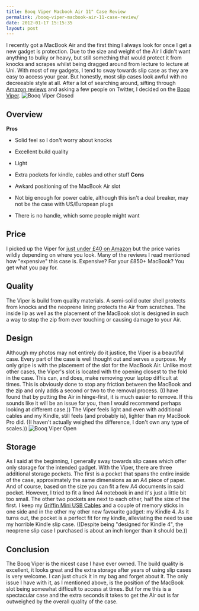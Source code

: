 ```yaml
---
title: Booq Viper Macbook Air 11" Case Review
permalink: /booq-viper-macbook-air-11-case-review/
date: 2012-01-17 15:15:35
layout: post
---
```


I recently got a MacBook Air and the first thing I always look for once I get a new gadget is protection. Due to the size and weight of the Air I didn't want anything to bulky or heavy, but still something that would protect it from knocks and scrapes whilst being dragged around from lecture to lecture at Uni. With most of my gadgets, I tend to sway towards slip case as they are easy to access your gear. But honestly, most slip cases look awful with no decreeable style at all. After a lot of searching around, sifting through [Amazon reviews](http://therobb.com/2011-11-great-product-reviews-comes-with-remote-control/) and asking a few people on Twitter, I decided on the [Booq Viper](http://www.booqbags.com/Viper-11-macbook-air-case).  ![Booq Viper Closed](http://therobb.com/wp-content/uploads/2012-01-booqviperclosed.jpg)

## Overview

**Pros**

  * Solid feel so I don't worry about knocks
  * Excellent build quality
  * Light
  * Extra pockets for kindle, cables and other stuff
**Cons**

  * Awkard positioning of the MacBook Air slot
  * Not big enough for power cable, although this isn't a deal breaker, may not be the case with US/European plugs
  * There is no handle, which some people might want

## Price

I picked up the Viper for [just under £40 on Amazon](http://www.amazon.co.uk/Booq-Viper-Hard-Case-MacBook/dp/B004C3480E/ref=sr_1_1?ie=UTF8&qid=1326806901&sr=8-1) but the price varies wildly depending on where you look. Many of the reviews I read mentioned how "expensive" this case is. Expensive? For your £850+ MacBook? You get what you pay for. 

## Quality

The Viper is build from quality materials. A semi-solid outer shell protects from knocks and the neoprene lining protects the Air from scratches. The inside lip as well as the placement of the MacBook slot is designed in such a way to stop the zip from ever touching or causing damage to your Air. 

## Design

Although my photos may not entirely do it justice, the Viper is a beautiful case. Every part of the case is well thought out and serves a purpose. My only gripe is with the placement of the slot for the MacBook Air. Unlike most other cases, the Viper's slot is located with the opening closest to the fold in the case. This can, and does, make removing your laptop difficult at times. This is obviously done to stop any friction between the MacBook and the zip and only adds a second or two to the removal process. ((I have found that by putting the Air in hinge-first, it is much easier to remove. If this sounds like it will be an issue for you, then I would recommend perhaps looking at different case.)) The Viper feels light and even with additional cables and my Kindle, still feels (and probably is), lighter than my MacBook Pro did. ((I haven't actually weighed the difference, I don't own any type of scales.)) ![Booq Viper Open](http://therobb.com/wp-content/uploads/2012-01-booqviperopen.jpg)

## Storage

As I said at the beginning, I generally sway towards slip cases which offer only storage for the intended gadget. With the Viper, there are three additional storage pockets. The first is a pocket that spans the entire inside of the case, approximately the same dimensions as an A4 piece of paper. And of course, based on the size you can fit a few A4 documents in said pocket. However, I tried to fit a lined A4 notebook in and it's just a little bit too small. The other two pockets are next to each other, half the size of the first. I keep my [Griffin Mini USB Cables](http://www.amazon.co.uk/Griffin-GC17097-Cable-Micro-Apple/dp/B003T5KXJQ/ref=sr_1_1?ie=UTF8&qid=1326808505&sr=8-1) and a couple of memory sticks in one side and in the other my other new favourite gadget: my Kindle 4. As it turns out, the pocket is a perfect fit for my kindle, alleviating the need to use my horrible Kindle slip case. ((Despite being "designed for Kindle 4", the neoprene slip case I purchased is about an inch longer than it should be.)) 

## Conclusion

The Booq Viper is the nicest case I have ever owned. The build quality is excellent, it looks great and the extra storage after years of using slip cases is very welcome. I can just chuck it in my bag and forget about it. The only issue I have with it, as I mentioned above, is the position of the MacBook slot being somewhat difficult to access at times. But for me this is a spectacular case and the extra seconds it takes to get the Air out is far outweighed by the overall quality of the case.